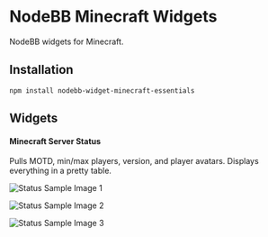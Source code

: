 # NodeBB Minecraft Widgets

NodeBB widgets for Minecraft.

## Installation

    npm install nodebb-widget-minecraft-essentials

## Widgets

#### Minecraft Server Status

Pulls MOTD, min/max players, version, and player avatars. Displays everything in a pretty table.

![Status Sample Image 1](http://yariplus.x10.mx/images/sample1.png "Status Sample Image 1")

![Status Sample Image 2](http://yariplus.x10.mx/images/sample2.png "Status Sample Image 2")

![Status Sample Image 3](http://yariplus.x10.mx/images/sample3.png "Status Sample Image 3")
